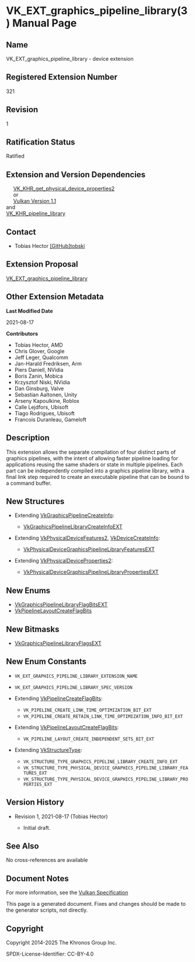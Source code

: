 # VK\_EXT\_graphics\_pipeline\_library(3) Manual Page

## Name

VK\_EXT\_graphics\_pipeline\_library - device extension



## [](#_registered_extension_number)Registered Extension Number

321

## [](#_revision)Revision

1

## [](#_ratification_status)Ratification Status

Ratified

## [](#_extension_and_version_dependencies)Extension and Version Dependencies

     [VK\_KHR\_get\_physical\_device\_properties2](https://registry.khronos.org/vulkan/specs/latest/man/html/VK_KHR_get_physical_device_properties2.html)  
     or  
     [Vulkan Version 1.1](#versions-1.1)  
and  
[VK\_KHR\_pipeline\_library](https://registry.khronos.org/vulkan/specs/latest/man/html/VK_KHR_pipeline_library.html)

## [](#_contact)Contact

- Tobias Hector [\[GitHub\]tobski](https://github.com/KhronosGroup/Vulkan-Docs/issues/new?body=%5BVK_EXT_graphics_pipeline_library%5D%20%40tobski%0A%2AHere%20describe%20the%20issue%20or%20question%20you%20have%20about%20the%20VK_EXT_graphics_pipeline_library%20extension%2A)

## [](#_extension_proposal)Extension Proposal

[VK\_EXT\_graphics\_pipeline\_library](https://github.com/KhronosGroup/Vulkan-Docs/tree/main/proposals/VK_EXT_graphics_pipeline_library.adoc)

## [](#_other_extension_metadata)Other Extension Metadata

**Last Modified Date**

2021-08-17

**Contributors**

- Tobias Hector, AMD
- Chris Glover, Google
- Jeff Leger, Qualcomm
- Jan-Harald Fredriksen, Arm
- Piers Daniell, NVidia
- Boris Zanin, Mobica
- Krzysztof Niski, NVidia
- Dan Ginsburg, Valve
- Sebastian Aaltonen, Unity
- Arseny Kapoulkine, Roblox
- Calle Lejdfors, Ubisoft
- Tiago Rodrigues, Ubisoft
- Francois Duranleau, Gameloft

## [](#_description)Description

This extension allows the separate compilation of four distinct parts of graphics pipelines, with the intent of allowing faster pipeline loading for applications reusing the same shaders or state in multiple pipelines. Each part can be independently compiled into a graphics pipeline library, with a final link step required to create an executable pipeline that can be bound to a command buffer.

## [](#_new_structures)New Structures

- Extending [VkGraphicsPipelineCreateInfo](https://registry.khronos.org/vulkan/specs/latest/man/html/VkGraphicsPipelineCreateInfo.html):
  
  - [VkGraphicsPipelineLibraryCreateInfoEXT](https://registry.khronos.org/vulkan/specs/latest/man/html/VkGraphicsPipelineLibraryCreateInfoEXT.html)
- Extending [VkPhysicalDeviceFeatures2](https://registry.khronos.org/vulkan/specs/latest/man/html/VkPhysicalDeviceFeatures2.html), [VkDeviceCreateInfo](https://registry.khronos.org/vulkan/specs/latest/man/html/VkDeviceCreateInfo.html):
  
  - [VkPhysicalDeviceGraphicsPipelineLibraryFeaturesEXT](https://registry.khronos.org/vulkan/specs/latest/man/html/VkPhysicalDeviceGraphicsPipelineLibraryFeaturesEXT.html)
- Extending [VkPhysicalDeviceProperties2](https://registry.khronos.org/vulkan/specs/latest/man/html/VkPhysicalDeviceProperties2.html):
  
  - [VkPhysicalDeviceGraphicsPipelineLibraryPropertiesEXT](https://registry.khronos.org/vulkan/specs/latest/man/html/VkPhysicalDeviceGraphicsPipelineLibraryPropertiesEXT.html)

## [](#_new_enums)New Enums

- [VkGraphicsPipelineLibraryFlagBitsEXT](https://registry.khronos.org/vulkan/specs/latest/man/html/VkGraphicsPipelineLibraryFlagBitsEXT.html)
- [VkPipelineLayoutCreateFlagBits](https://registry.khronos.org/vulkan/specs/latest/man/html/VkPipelineLayoutCreateFlagBits.html)

## [](#_new_bitmasks)New Bitmasks

- [VkGraphicsPipelineLibraryFlagsEXT](https://registry.khronos.org/vulkan/specs/latest/man/html/VkGraphicsPipelineLibraryFlagsEXT.html)

## [](#_new_enum_constants)New Enum Constants

- `VK_EXT_GRAPHICS_PIPELINE_LIBRARY_EXTENSION_NAME`
- `VK_EXT_GRAPHICS_PIPELINE_LIBRARY_SPEC_VERSION`
- Extending [VkPipelineCreateFlagBits](https://registry.khronos.org/vulkan/specs/latest/man/html/VkPipelineCreateFlagBits.html):
  
  - `VK_PIPELINE_CREATE_LINK_TIME_OPTIMIZATION_BIT_EXT`
  - `VK_PIPELINE_CREATE_RETAIN_LINK_TIME_OPTIMIZATION_INFO_BIT_EXT`
- Extending [VkPipelineLayoutCreateFlagBits](https://registry.khronos.org/vulkan/specs/latest/man/html/VkPipelineLayoutCreateFlagBits.html):
  
  - `VK_PIPELINE_LAYOUT_CREATE_INDEPENDENT_SETS_BIT_EXT`
- Extending [VkStructureType](https://registry.khronos.org/vulkan/specs/latest/man/html/VkStructureType.html):
  
  - `VK_STRUCTURE_TYPE_GRAPHICS_PIPELINE_LIBRARY_CREATE_INFO_EXT`
  - `VK_STRUCTURE_TYPE_PHYSICAL_DEVICE_GRAPHICS_PIPELINE_LIBRARY_FEATURES_EXT`
  - `VK_STRUCTURE_TYPE_PHYSICAL_DEVICE_GRAPHICS_PIPELINE_LIBRARY_PROPERTIES_EXT`

## [](#_version_history)Version History

- Revision 1, 2021-08-17 (Tobias Hector)
  
  - Initial draft.

## [](#_see_also)See Also

No cross-references are available

## [](#_document_notes)Document Notes

For more information, see the [Vulkan Specification](https://registry.khronos.org/vulkan/specs/latest/html/vkspec.html#VK_EXT_graphics_pipeline_library)

This page is a generated document. Fixes and changes should be made to the generator scripts, not directly.

## [](#_copyright)Copyright

Copyright 2014-2025 The Khronos Group Inc.

SPDX-License-Identifier: CC-BY-4.0